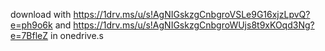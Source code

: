 download with https://1drv.ms/u/s!AgNIGskzgCnbgroVSLe9G16xjzLpvQ?e=ph9o6k and https://1drv.ms/u/s!AgNIGskzgCnbgroWUjs8t9xKOqd3Ng?e=7BfleZ in onedrive.s